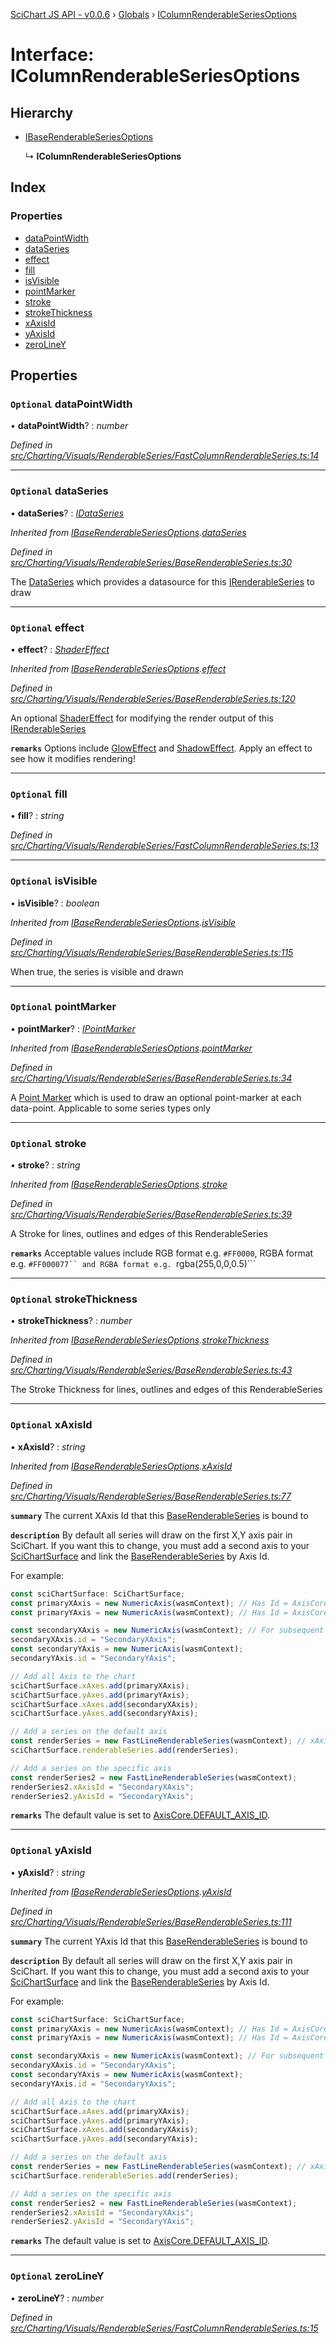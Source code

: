 [SciChart JS API - v0.0.6](../README.md) › [Globals](../globals.md) › [IColumnRenderableSeriesOptions](icolumnrenderableseriesoptions.md)

# Interface: IColumnRenderableSeriesOptions

## Hierarchy

* [IBaseRenderableSeriesOptions](ibaserenderableseriesoptions.md)

  ↳ **IColumnRenderableSeriesOptions**

## Index

### Properties

* [dataPointWidth](icolumnrenderableseriesoptions.md#optional-datapointwidth)
* [dataSeries](icolumnrenderableseriesoptions.md#optional-dataseries)
* [effect](icolumnrenderableseriesoptions.md#optional-effect)
* [fill](icolumnrenderableseriesoptions.md#optional-fill)
* [isVisible](icolumnrenderableseriesoptions.md#optional-isvisible)
* [pointMarker](icolumnrenderableseriesoptions.md#optional-pointmarker)
* [stroke](icolumnrenderableseriesoptions.md#optional-stroke)
* [strokeThickness](icolumnrenderableseriesoptions.md#optional-strokethickness)
* [xAxisId](icolumnrenderableseriesoptions.md#optional-xaxisid)
* [yAxisId](icolumnrenderableseriesoptions.md#optional-yaxisid)
* [zeroLineY](icolumnrenderableseriesoptions.md#optional-zeroliney)

## Properties

### `Optional` dataPointWidth

• **dataPointWidth**? : *number*

*Defined in [src/Charting/Visuals/RenderableSeries/FastColumnRenderableSeries.ts:14](https://github.com/ABTSoftware/SciChart.Dev/blob/34ff3115c2/Web/src/SciChart/src/Charting/Visuals/RenderableSeries/FastColumnRenderableSeries.ts#L14)*

___

### `Optional` dataSeries

• **dataSeries**? : *[IDataSeries](idataseries.md)*

*Inherited from [IBaseRenderableSeriesOptions](ibaserenderableseriesoptions.md).[dataSeries](ibaserenderableseriesoptions.md#optional-dataseries)*

*Defined in [src/Charting/Visuals/RenderableSeries/BaseRenderableSeries.ts:30](https://github.com/ABTSoftware/SciChart.Dev/blob/34ff3115c2/Web/src/SciChart/src/Charting/Visuals/RenderableSeries/BaseRenderableSeries.ts#L30)*

The [DataSeries](idataseries.md) which provides a datasource for this [IRenderableSeries](irenderableseries.md) to draw

___

### `Optional` effect

• **effect**? : *[ShaderEffect](../classes/shadereffect.md)*

*Inherited from [IBaseRenderableSeriesOptions](ibaserenderableseriesoptions.md).[effect](ibaserenderableseriesoptions.md#optional-effect)*

*Defined in [src/Charting/Visuals/RenderableSeries/BaseRenderableSeries.ts:120](https://github.com/ABTSoftware/SciChart.Dev/blob/34ff3115c2/Web/src/SciChart/src/Charting/Visuals/RenderableSeries/BaseRenderableSeries.ts#L120)*

An optional [ShaderEffect](../classes/shadereffect.md) for modifying the render output of this [IRenderableSeries](irenderableseries.md)

**`remarks`** Options include [GlowEffect](../classes/gloweffect.md) and [ShadowEffect](../classes/shadoweffect.md). Apply an effect to see how it modifies rendering!

___

### `Optional` fill

• **fill**? : *string*

*Defined in [src/Charting/Visuals/RenderableSeries/FastColumnRenderableSeries.ts:13](https://github.com/ABTSoftware/SciChart.Dev/blob/34ff3115c2/Web/src/SciChart/src/Charting/Visuals/RenderableSeries/FastColumnRenderableSeries.ts#L13)*

___

### `Optional` isVisible

• **isVisible**? : *boolean*

*Inherited from [IBaseRenderableSeriesOptions](ibaserenderableseriesoptions.md).[isVisible](ibaserenderableseriesoptions.md#optional-isvisible)*

*Defined in [src/Charting/Visuals/RenderableSeries/BaseRenderableSeries.ts:115](https://github.com/ABTSoftware/SciChart.Dev/blob/34ff3115c2/Web/src/SciChart/src/Charting/Visuals/RenderableSeries/BaseRenderableSeries.ts#L115)*

When true, the series is visible and drawn

___

### `Optional` pointMarker

• **pointMarker**? : *[IPointMarker](ipointmarker.md)*

*Inherited from [IBaseRenderableSeriesOptions](ibaserenderableseriesoptions.md).[pointMarker](ibaserenderableseriesoptions.md#optional-pointmarker)*

*Defined in [src/Charting/Visuals/RenderableSeries/BaseRenderableSeries.ts:34](https://github.com/ABTSoftware/SciChart.Dev/blob/34ff3115c2/Web/src/SciChart/src/Charting/Visuals/RenderableSeries/BaseRenderableSeries.ts#L34)*

A [Point Marker](ipointmarker.md) which is used to draw an optional point-marker at each data-point. Applicable to some series types only

___

### `Optional` stroke

• **stroke**? : *string*

*Inherited from [IBaseRenderableSeriesOptions](ibaserenderableseriesoptions.md).[stroke](ibaserenderableseriesoptions.md#optional-stroke)*

*Defined in [src/Charting/Visuals/RenderableSeries/BaseRenderableSeries.ts:39](https://github.com/ABTSoftware/SciChart.Dev/blob/34ff3115c2/Web/src/SciChart/src/Charting/Visuals/RenderableSeries/BaseRenderableSeries.ts#L39)*

A Stroke for lines, outlines and edges of this RenderableSeries

**`remarks`** Acceptable values include RGB format e.g. ```#FF0000```, RGBA format e.g. ```#FF000077`` and RGBA format e.g. ```rgba(255,0,0,0.5)```

___

### `Optional` strokeThickness

• **strokeThickness**? : *number*

*Inherited from [IBaseRenderableSeriesOptions](ibaserenderableseriesoptions.md).[strokeThickness](ibaserenderableseriesoptions.md#optional-strokethickness)*

*Defined in [src/Charting/Visuals/RenderableSeries/BaseRenderableSeries.ts:43](https://github.com/ABTSoftware/SciChart.Dev/blob/34ff3115c2/Web/src/SciChart/src/Charting/Visuals/RenderableSeries/BaseRenderableSeries.ts#L43)*

The Stroke Thickness for lines, outlines and edges of this RenderableSeries

___

### `Optional` xAxisId

• **xAxisId**? : *string*

*Inherited from [IBaseRenderableSeriesOptions](ibaserenderableseriesoptions.md).[xAxisId](ibaserenderableseriesoptions.md#optional-xaxisid)*

*Defined in [src/Charting/Visuals/RenderableSeries/BaseRenderableSeries.ts:77](https://github.com/ABTSoftware/SciChart.Dev/blob/34ff3115c2/Web/src/SciChart/src/Charting/Visuals/RenderableSeries/BaseRenderableSeries.ts#L77)*

**`summary`** The current XAxis Id that this [BaseRenderableSeries](../classes/baserenderableseries.md) is bound to

**`description`** By default all series will draw on the first X,Y axis pair in SciChart.
If you want this to change, you must add a second axis to your [SciChartSurface](../classes/scichartsurface.md) and link the [BaseRenderableSeries](../classes/baserenderableseries.md) by Axis Id.

For example:
```ts
const sciChartSurface: SciChartSurface;
const primaryXAxis = new NumericAxis(wasmContext); // Has Id = AxisCore.DEFAULT_AXIS_ID
const primaryYAxis = new NumericAxis(wasmContext); // Has Id = AxisCore.DEFAULT_AXIS_ID

const secondaryXAxis = new NumericAxis(wasmContext); // For subsequent X,Y axis set an Id
secondaryXAxis.id = "SecondaryXAxis";
const secondaryYAxis = new NumericAxis(wasmContext);
secondaryYAxis.id = "SecondaryYAxis";

// Add all Axis to the chart
sciChartSurface.xAxes.add(primaryXAxis);
sciChartSurface.yAxes.add(primaryYAxis);
sciChartSurface.xAxes.add(secondaryXAxis);
sciChartSurface.yAxes.add(secondaryYAxis);

// Add a series on the default axis
const renderSeries = new FastLineRenderableSeries(wasmContext); // xAxisId, yAxisId Defaults to AxisCore.DEFAULT_AXIS_ID
sciChartSurface.renderableSeries.add(renderSeries);

// Add a series on the specific axis
const renderSeries2 = new FastLineRenderableSeries(wasmContext);
renderSeries2.xAxisId = "SecondaryXAxis";
renderSeries2.yAxisId = "SecondaryYAxis";
```

**`remarks`** The default value is set to [AxisCore.DEFAULT_AXIS_ID](../classes/axiscore.md#static-readonly-default_axis_id).

___

### `Optional` yAxisId

• **yAxisId**? : *string*

*Inherited from [IBaseRenderableSeriesOptions](ibaserenderableseriesoptions.md).[yAxisId](ibaserenderableseriesoptions.md#optional-yaxisid)*

*Defined in [src/Charting/Visuals/RenderableSeries/BaseRenderableSeries.ts:111](https://github.com/ABTSoftware/SciChart.Dev/blob/34ff3115c2/Web/src/SciChart/src/Charting/Visuals/RenderableSeries/BaseRenderableSeries.ts#L111)*

**`summary`** The current YAxis Id that this [BaseRenderableSeries](../classes/baserenderableseries.md) is bound to

**`description`** By default all series will draw on the first X,Y axis pair in SciChart.
If you want this to change, you must add a second axis to your [SciChartSurface](../classes/scichartsurface.md) and link the [BaseRenderableSeries](../classes/baserenderableseries.md) by Axis Id.

For example:
```ts
const sciChartSurface: SciChartSurface;
const primaryXAxis = new NumericAxis(wasmContext); // Has Id = AxisCore.DEFAULT_AXIS_ID
const primaryYAxis = new NumericAxis(wasmContext); // Has Id = AxisCore.DEFAULT_AXIS_ID

const secondaryXAxis = new NumericAxis(wasmContext); // For subsequent X,Y axis set an Id
secondaryXAxis.id = "SecondaryXAxis";
const secondaryYAxis = new NumericAxis(wasmContext);
secondaryYAxis.id = "SecondaryYAxis";

// Add all Axis to the chart
sciChartSurface.xAxes.add(primaryXAxis);
sciChartSurface.yAxes.add(primaryYAxis);
sciChartSurface.xAxes.add(secondaryXAxis);
sciChartSurface.yAxes.add(secondaryYAxis);

// Add a series on the default axis
const renderSeries = new FastLineRenderableSeries(wasmContext); // xAxisId, yAxisId Defaults to AxisCore.DEFAULT_AXIS_ID
sciChartSurface.renderableSeries.add(renderSeries);

// Add a series on the specific axis
const renderSeries2 = new FastLineRenderableSeries(wasmContext);
renderSeries2.xAxisId = "SecondaryXAxis";
renderSeries2.yAxisId = "SecondaryYAxis";
```

**`remarks`** The default value is set to [AxisCore.DEFAULT_AXIS_ID](../classes/axiscore.md#static-readonly-default_axis_id).

___

### `Optional` zeroLineY

• **zeroLineY**? : *number*

*Defined in [src/Charting/Visuals/RenderableSeries/FastColumnRenderableSeries.ts:15](https://github.com/ABTSoftware/SciChart.Dev/blob/34ff3115c2/Web/src/SciChart/src/Charting/Visuals/RenderableSeries/FastColumnRenderableSeries.ts#L15)*
